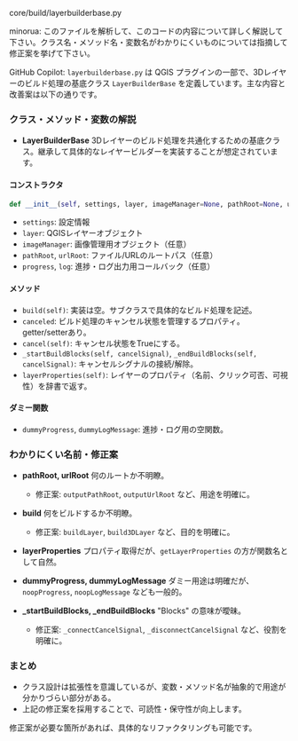 core/build/layerbuilderbase.py

minorua: このファイルを解析して、このコードの内容について詳しく解説して下さい。クラス名・メソッド名・変数名がわかりにくいものについては指摘して修正案を挙げて下さい。

GitHub Copilot: `layerbuilderbase.py` は QGIS プラグインの一部で、3Dレイヤーのビルド処理の基底クラス `LayerBuilderBase` を定義しています。主な内容と改善案は以下の通りです。

### クラス・メソッド・変数の解説

- **LayerBuilderBase**
  3Dレイヤーのビルド処理を共通化するための基底クラス。継承して具体的なレイヤービルダーを実装することが想定されています。

#### コンストラクタ
```python
def __init__(self, settings, layer, imageManager=None, pathRoot=None, urlRoot=None, progress=None, log=None):
```
- `settings`: 設定情報
- `layer`: QGISレイヤーオブジェクト
- `imageManager`: 画像管理用オブジェクト（任意）
- `pathRoot`, `urlRoot`: ファイル/URLのルートパス（任意）
- `progress`, `log`: 進捗・ログ出力用コールバック（任意）

#### メソッド
- `build(self)`: 実装は空。サブクラスで具体的なビルド処理を記述。
- `canceled`: ビルド処理のキャンセル状態を管理するプロパティ。getter/setterあり。
- `cancel(self)`: キャンセル状態をTrueにする。
- `_startBuildBlocks(self, cancelSignal)`, `_endBuildBlocks(self, cancelSignal)`: キャンセルシグナルの接続/解除。
- `layerProperties(self)`: レイヤーのプロパティ（名前、クリック可否、可視性）を辞書で返す。

#### ダミー関数
- `dummyProgress`, `dummyLogMessage`: 進捗・ログ用の空関数。

### わかりにくい名前・修正案

- **pathRoot, urlRoot**
  何のルートか不明瞭。
  - 修正案: `outputPathRoot`, `outputUrlRoot` など、用途を明確に。

- **build**
  何をビルドするか不明瞭。
  - 修正案: `buildLayer`, `build3DLayer` など、目的を明確に。

- **layerProperties**
  プロパティ取得だが、`getLayerProperties` の方が関数名として自然。

- **dummyProgress, dummyLogMessage**
  ダミー用途は明確だが、`noopProgress`, `noopLogMessage` なども一般的。

- **_startBuildBlocks, _endBuildBlocks**
  "Blocks" の意味が曖昧。
  - 修正案: `_connectCancelSignal`, `_disconnectCancelSignal` など、役割を明確に。

### まとめ

- クラス設計は拡張性を意識しているが、変数・メソッド名が抽象的で用途が分かりづらい部分がある。
- 上記の修正案を採用することで、可読性・保守性が向上します。

修正案が必要な箇所があれば、具体的なリファクタリングも可能です。
